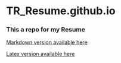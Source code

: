 # TR_Resume.github.io

### This a repo for my Resume
[Markdown version available here](https://tai-rocha.github.io/TR_CV_PT.github.io/) <br/>

[Latex version available here](https://nbviewer.jupyter.org/github/Tai-Rocha/TR_Resume.github.io/blob/main/TR_cv_EN_version.pdf)

